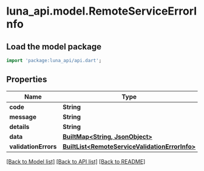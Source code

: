 # luna_api.model.RemoteServiceErrorInfo

## Load the model package
```dart
import 'package:luna_api/api.dart';
```

## Properties
Name | Type | Description | Notes
------------ | ------------- | ------------- | -------------
**code** | **String** |  | [optional] 
**message** | **String** |  | [optional] 
**details** | **String** |  | [optional] 
**data** | [**BuiltMap&lt;String, JsonObject&gt;**](JsonObject.md) |  | [optional] 
**validationErrors** | [**BuiltList&lt;RemoteServiceValidationErrorInfo&gt;**](RemoteServiceValidationErrorInfo.md) |  | [optional] 

[[Back to Model list]](../README.md#documentation-for-models) [[Back to API list]](../README.md#documentation-for-api-endpoints) [[Back to README]](../README.md)


